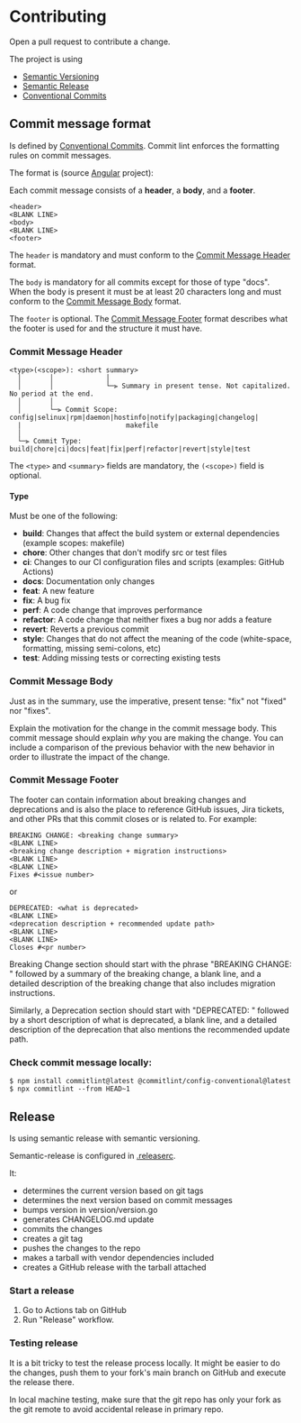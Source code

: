 # Contributing

Open a pull request to contribute a change.

The project is using
- [Semantic Versioning](https://semver.org/)
- [Semantic Release](https://semantic-release.gitbook.io/semantic-release/)
- [Conventional Commits](https://www.conventionalcommits.org)
## Commit message format
Is defined by [Conventional Commits](https://www.conventionalcommits.org).
Commit lint enforces the formatting rules on commit messages.

The format is (source [Angular](https://github.com/angular/angular/blob/main/CONTRIBUTING.md#-commit-message-format)
project):

Each commit message consists of a **header**, a **body**, and a **footer**.

```
<header>
<BLANK LINE>
<body>
<BLANK LINE>
<footer>
```

The `header` is mandatory and must conform to the [Commit Message Header](#commit-header) format.

The `body` is mandatory for all commits except for those of type "docs".
When the body is present it must be at least 20 characters long and must conform to the [Commit Message Body](#commit-body) format.

The `footer` is optional. The [Commit Message Footer](#commit-footer) format describes what the footer is used for and the structure it must have.


### <a name="commit-header"></a>Commit Message Header

```
<type>(<scope>): <short summary>
  │       │             │
  │       │             └─⫸ Summary in present tense. Not capitalized. No period at the end.
  │       │
  │       └─⫸ Commit Scope: config|selinux|rpm|daemon|hostinfo|notify|packaging|changelog|
  |                          makefile
  │
  └─⫸ Commit Type: build|chore|ci|docs|feat|fix|perf|refactor|revert|style|test
```

The `<type>` and `<summary>` fields are mandatory, the `(<scope>)` field is optional.


#### Type

Must be one of the following:

* **build**: Changes that affect the build system or external dependencies (example scopes: makefile)
* **chore**: Other changes that don't modify src or test files
* **ci**: Changes to our CI configuration files and scripts (examples: GitHub Actions)
* **docs**: Documentation only changes
* **feat**: A new feature
* **fix**: A bug fix
* **perf**: A code change that improves performance
* **refactor**: A code change that neither fixes a bug nor adds a feature
* **revert**: Reverts a previous commit
* **style**: Changes that do not affect the meaning of the code (white-space, formatting, missing semi-colons, etc)
* **test**: Adding missing tests or correcting existing tests

### <a name="commit-body"></a>Commit Message Body

Just as in the summary, use the imperative, present tense: "fix" not "fixed" nor "fixes".

Explain the motivation for the change in the commit message body. This commit message should explain _why_ you are making the change.
You can include a comparison of the previous behavior with the new behavior in order to illustrate the impact of the change.

### <a name="commit-footer"></a>Commit Message Footer

The footer can contain information about breaking changes and deprecations and is also the place to reference GitHub issues, Jira tickets, and other PRs that this commit closes or is related to.
For example:

```
BREAKING CHANGE: <breaking change summary>
<BLANK LINE>
<breaking change description + migration instructions>
<BLANK LINE>
<BLANK LINE>
Fixes #<issue number>
```

or

```
DEPRECATED: <what is deprecated>
<BLANK LINE>
<deprecation description + recommended update path>
<BLANK LINE>
<BLANK LINE>
Closes #<pr number>
```

Breaking Change section should start with the phrase "BREAKING CHANGE: " followed by a summary of the breaking change, a blank line, and a detailed description of the breaking change that also includes migration instructions.

Similarly, a Deprecation section should start with "DEPRECATED: " followed by a short description of what is deprecated, a blank line, and a detailed description of the deprecation that also mentions the recommended update path.


### Check commit message locally:

```
$ npm install commitlint@latest @commitlint/config-conventional@latest
$ npx commitlint --from HEAD~1
```

## Release

Is using semantic release with semantic versioning.

Semantic-release is configured in [.releaserc](.releaserc).

It:
- determines the current version based on git tags
- determines the next version based on commit messages
- bumps version in version/version.go
- generates CHANGELOG.md update
- commits the changes
- creates a git tag
- pushes the changes to the repo
- makes a tarball with vendor dependencies included
- creates a GitHub release with the tarball attached

### Start a release

1. Go to Actions tab on GitHub
2. Run "Release" workflow.

### Testing release

It is a bit tricky to test the release process locally. It might be easier
to do the changes, push them to your fork's main branch on GitHub and execute
the release there.

In local machine testing, make sure that the git repo has only your fork as
the git remote to avoid accidental release in primary repo.
